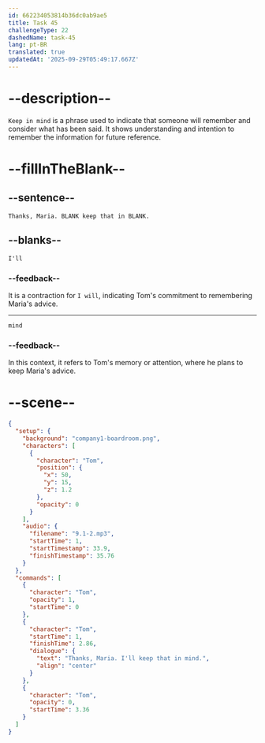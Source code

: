 ```yaml
---
id: 662234053814b36dc0ab9ae5
title: Task 45
challengeType: 22
dashedName: task-45
lang: pt-BR
translated: true
updatedAt: '2025-09-29T05:49:17.667Z'
---
```


<!-- (Audio) Tom: Thanks, Maria. I'll keep that in mind. -->

# --description--

`Keep in mind` is a phrase used to indicate that someone will remember and consider what has been said. It shows understanding and intention to remember the information for future reference.

# --fillInTheBlank--

## --sentence--

`Thanks, Maria. BLANK keep that in BLANK.`

## --blanks--

`I'll`

### --feedback--

It is a contraction for `I will`, indicating Tom's commitment to remembering Maria's advice.

---

`mind`

### --feedback--

In this context, it refers to Tom's memory or attention, where he plans to keep Maria's advice.

# --scene--

```json
{
  "setup": {
    "background": "company1-boardroom.png",
    "characters": [
      {
        "character": "Tom",
        "position": {
          "x": 50,
          "y": 15,
          "z": 1.2
        },
        "opacity": 0
      }
    ],
    "audio": {
      "filename": "9.1-2.mp3",
      "startTime": 1,
      "startTimestamp": 33.9,
      "finishTimestamp": 35.76
    }
  },
  "commands": [
    {
      "character": "Tom",
      "opacity": 1,
      "startTime": 0
    },
    {
      "character": "Tom",
      "startTime": 1,
      "finishTime": 2.86,
      "dialogue": {
        "text": "Thanks, Maria. I'll keep that in mind.",
        "align": "center"
      }
    },
    {
      "character": "Tom",
      "opacity": 0,
      "startTime": 3.36
    }
  ]
}
```
